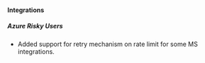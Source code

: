 
#### Integrations
##### Azure Risky Users
- Added support for retry mechanism on rate limit for some MS integrations.
